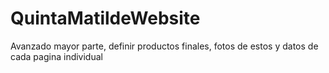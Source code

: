 # QuintaMatildeWebsite

Avanzado mayor parte, definir productos finales, fotos de estos y datos de cada pagina individual
